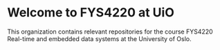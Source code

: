 # Welcome to FYS4220 at UiO
This organization contains relevant repositories for the course FYS4220 Real-time and embedded data systems at the University of Oslo.

